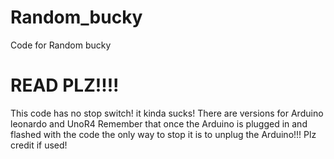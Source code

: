 # Random_bucky
Code for Random bucky

# READ PLZ!!!!
This code has no stop switch! it kinda sucks!
There are versions for Arduino leonardo and UnoR4
Remember that once the Arduino is plugged in and flashed with the code the only way to stop it is to unplug the Arduino!!!
Plz credit if used!
